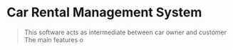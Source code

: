 # Car Rental Management System

> This  software acts as intermediate between car owner and customer
> The main features o
